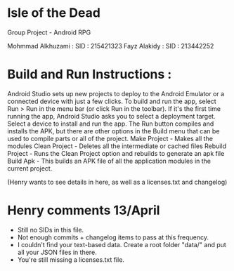 # Isle of the Dead

Group Project - Android RPG

Mohmmad Alkhuzami : SID : 215421323
Fayz Alakidy : SID : 213442252

# Build and Run Instructions :

Android Studio sets up new projects to deploy to the Android Emulator or a connected device with just a few clicks.
To build and run the app, select Run > Run in the menu bar (or click Run  in the toolbar). 
If it's the first time running the app, Android Studio asks you to select a deployment target. 
Select a device to install and run the app.
The Run  button compiles and installs the APK, but there are other options in the Build menu that can be used to compile parts or all of the project.
Make Project - Makes all the modules
Clean Project - Deletes all the intermediate or cached files
Rebuild Project - Runs the Clean Project option and rebuilds to generate an apk file
Build Apk - This builds an APK file of all the application modules in the current project.


(Henry wants to see details in here, as well as a licenses.txt and changelog)

# Henry comments 13/April
- Still no SIDs in this file.
- Not enough commits + changelog items to pass at this frequency.
- I couldn't find your text-based data. Create a root folder "data/" and put all your JSON files in there.
- You're still missing a licenses.txt file.
